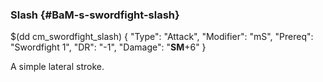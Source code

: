 ### Slash {#BaM-s-swordfight-slash}

$(dd cm_swordfight_slash)
{ "Type": "Attack",
	"Modifier": "mS",
	"Prereq": "Swordfight 1",
	"DR": "-1",
	"Damage": "__SM__+6"
}

A simple lateral stroke.
